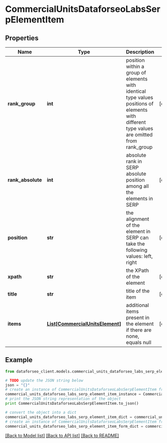 # CommercialUnitsDataforseoLabsSerpElementItem


## Properties

Name | Type | Description | Notes
------------ | ------------- | ------------- | -------------
**rank_group** | **int** | position within a group of elements with identical type values positions of elements with different type values are omitted from rank_group | [optional] 
**rank_absolute** | **int** | absolute rank in SERP absolute position among all the elements in SERP | [optional] 
**position** | **str** | the alignment of the element in SERP can take the following values: left, right | [optional] 
**xpath** | **str** | the XPath of the element | [optional] 
**title** | **str** | title of the item | [optional] 
**items** | [**List[CommercialUnitsElement]**](CommercialUnitsElement.md) | additional items present in the element if there are none, equals null | [optional] 

## Example

```python
from dataforseo_client.models.commercial_units_dataforseo_labs_serp_element_item import CommercialUnitsDataforseoLabsSerpElementItem

# TODO update the JSON string below
json = "{}"
# create an instance of CommercialUnitsDataforseoLabsSerpElementItem from a JSON string
commercial_units_dataforseo_labs_serp_element_item_instance = CommercialUnitsDataforseoLabsSerpElementItem.from_json(json)
# print the JSON string representation of the object
print CommercialUnitsDataforseoLabsSerpElementItem.to_json()

# convert the object into a dict
commercial_units_dataforseo_labs_serp_element_item_dict = commercial_units_dataforseo_labs_serp_element_item_instance.to_dict()
# create an instance of CommercialUnitsDataforseoLabsSerpElementItem from a dict
commercial_units_dataforseo_labs_serp_element_item_form_dict = commercial_units_dataforseo_labs_serp_element_item.from_dict(commercial_units_dataforseo_labs_serp_element_item_dict)
```
[[Back to Model list]](../README.md#documentation-for-models) [[Back to API list]](../README.md#documentation-for-api-endpoints) [[Back to README]](../README.md)


